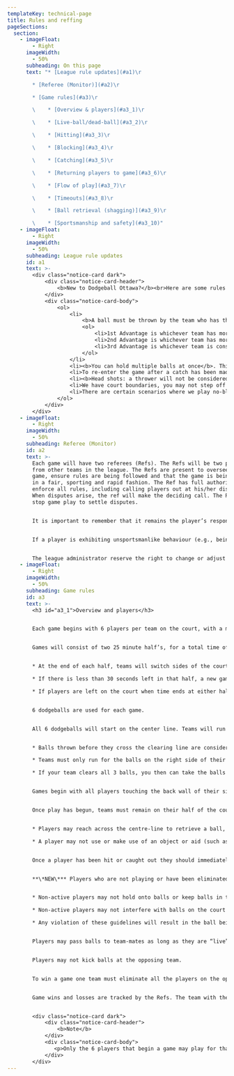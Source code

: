 ```yaml
---
templateKey: technical-page
title: Rules and reffing
pageSections:
  section:
    - imageFloat:
        - Right
      imageWidth:
        - 50%
      subheading: On this page
      text: "* [League rule updates](#a1)\r

        * [Referee (Monitor)](#a2)\r

        * [Game rules](#a3)\r

        \    * [Overview & players](#a3_1)\r

        \    * [Live-ball/dead-ball](#a3_2)\r

        \    * [Hitting](#a3_3)\r

        \    * [Blocking](#a3_4)\r

        \    * [Catching](#a3_5)\r

        \    * [Returning players to game](#a3_6)\r

        \    * [Flow of play](#a3_7)\r

        \    * [Timeouts](#a3_8)\r

        \    * [Ball retrieval (shagging)](#a3_9)\r

        \    * [Sportsmanship and safety](#a3_10)"
    - imageFloat:
        - Right
      imageWidth:
        - 50%
      subheading: League rule updates
      id: a1
      text: >-
        <div class="notice-card dark">
            <div class="notice-card-header">
                <b>New to Dodgeball Ottawa?</b><br>Here are some rules that you may not be used to:
            </div>
            <div class="notice-card-body">
                <ol>
                    <li>
                        <b>A ball must be thrown by the team who has the "advantage"</b>. The team with "advantage" will have 10 seconds to throw a ball. Once the ball is thrown, the "count" resets. (see <a href="#a3_7">section 7</a>, flow of the game)
                        <ol>
                            <li>1st Advantage is whichever team has more balls on their side of the court</li>
                            <li>2nd Advantage is whichever team has more players on the court</li>
                            <li>3rd Advantage is whichever team is considered on the "home side"</li>
                        </ol>
                    </li>
                    <li><b>You can hold multiple balls at once</b>. This applies to catching when holding a ball; the catch is valid and the thrower is still out.</li>
                    <li>To re-enter the game after a catch has been made, the returning player must re-enter the court from the back-line (see <a href="#a3_6">section 6</a>, returning a player to the game)</li>
                    <li><b>Head shots: a thrower will not be considered out for a hitting a player in the head</b>. Throwers must do their best to keep the balls low. (see <a href="#a3_4">section 4</a>, head shots).</li>
                    <li>We have court boundaries, you may not step off the court (cross the sidelines, back line or centre-line).</li>
                    <li>There are certain scenarios where we play no-blocking (1v1, time limits). See <a href="#a3_7">section 7 </a>for details.</li>
                </ol>
            </div>
        </div>
    - imageFloat:
        - Right
      imageWidth:
        - 50%
      subheading: Referee (Monitor)
      id: a2
      text: >-
        Each game will have two referees (Refs). The Refs will be two players
        from other teams in the league. The Refs are present to oversee the
        game, ensure rules are being followed and that the game is being played
        in a fair, sporting and rapid fashion. The Ref has full authority to
        enforce all rules, including calling players out at his/her discretion.
        When disputes arise, the ref will make the deciding call. The Ref may
        stop game play to settle disputes.


        It is important to remember that it remains the player’s responsibility to remove him/herself from the court when hit or caught out, and to follow all the rules.


        If a player is exhibiting unsportsmanlike behaviour (e.g., being rude to players or the Ref, disregarding the rules of the game), the Ref will inform the league administrator which may result in expulsion from a game, match or the league.


        The league administrator reserve the right to change or adjust any rule without prior notice, at any point during the league, if necessary.
    - imageFloat:
        - Right
      imageWidth:
        - 50%
      subheading: Game rules
      id: a3
      text: >-
        <h3 id="a3_1">Overview and players</h3>


        Each game begins with 6 players per team on the court, with a minimum of two male and two female players per team. Our leagues are co-ed.


        Games will consist of two 25 minute half’s, for a total time of 50 minutes. The game clock does not stop between half’s. The game clock should only stop during time-outs (see section 9) or if the ref deems necessary to handle a special situation.


        * At the end of each half, teams will switch sides of the court.

        * If there is less than 30 seconds left in that half, a new game will not start (switch sides or game ends).

        * If players are left on the court when time ends at either half, it will result in “no blocking” (see section 7).


        6 dodgeballs are used for each game.


        All 6 dodgeballs will start on the center line. Teams will run for the 3 dodgeballs placed on the right hand side of their side of the court. Balls must pass the blue clearing line before the ball is considered live.


        * Balls thrown before they cross the clearing line are considered “dead balls”

        * Teams must only run for the balls on the right side of their court. They cannot interfere with the other team’s balls.

        * If your team clears all 3 balls, you then can take the balls on the left side. But all 3 balls on the right **MUST** be cleared before this is allowed.


        Games begin with all players touching the back wall of their side of the gym. Refs will signal both teams as “ready” and then blow the whistle to initiate the rush.


        Once play has begun, teams must remain on their half of the court.


        * Players may reach across the centre-line to retrieve a ball, but may not touch any surface on the opposing team’s side of the court (i.e. ground, wall or gym apparatus). If a player touches any surface on the opposing team’s side of the court that player is immediately out.

        * A player may not use or make use of an object or aid (such as a ball, scoreboard or dead player) placed on their opponent’s side of the middle line to retrieve a ball.


        Once a player has been hit or caught out they should immediately raise their hand and move to the side of the court, out of play.


        **\*NEW\*** Players who are not playing or have been eliminated may stop balls that roll out of bounds. Balls must immediately be tapped, rolled or directed onto the court.


        * Non-active players may not hold onto balls or keep balls in the out of bounds area of the court. Balls must immediately be directed onto the court.

        * Non-active players may not interfere with balls on the court

        * Any violation of these guidelines will result in the ball being rolled to the opposing team.


        Players may pass balls to team-mates as long as they are “live” players on the court.


        Players may not kick balls at the opposing team.


        To win a game one team must eliminate all the players on the opposing team.


        Game wins and losses are tracked by the Refs. The team with the most wins at the end, wins the match. There is a maximum plus/minus score of +11 in one game.


        <div class="notice-card dark">
            <div class="notice-card-header">
                <b>Note</b>
            </div>
            <div class="notice-card-body">
               <p>Only the 6 players that begin a game may play for that game. An exception can be made if a player is injured; In which case a team-mate can replace the player, male for male, female for female.</p>
            </div>
        </div>
---
```

